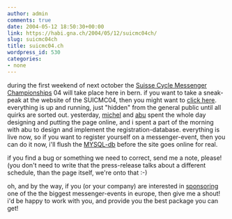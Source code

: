 ```yaml
---
author: admin
comments: true
date: 2004-05-12 18:50:30+00:00
link: https://habi.gna.ch/2004/05/12/suicmc04ch/
slug: suicmc04ch
title: suicmc04.ch
wordpress_id: 530
categories:
- none
---
```


during the first weekend of next october the [Suisse Cycle Messenger Championships](http://suicmc.ch/) 04 will take place here in bern.
if you want to take a sneak-peak at the website of the SUICMC04, then you might want to [click here](http://www.suicmc04.ch/start.html). everything is up and running, just "hidden" from the general public until all quirks are sorted out.
yesterday, [michel](http://www.google.com/search?q=%22dj+el+mensajero%22&btnG=Search&hl=en&lr=&safe=off&c2coff=1) and [abu](http://homepage.sunrise.ch/mysunrise/m_liniger/index.html) spent the whole day designing and putting the page online, and i spent a part of the morning with abu to design and implement the registration-database. everything is live now, so if you want to register yourself on a messenger-event, then you can do it now, i'll flush the [MYSQL-db](http://www.mysql.com/) before the site goes online for real.

if you find a bug or something we need to correct, send me a note, please! (you don't need to write that the press-release talks about a different schedule, than the page itself, we're onto that :-)

oh, and by the way, if you (or your company) are interested in [sponsoring](http://www.suicmc04.ch/de/sponsoring.html) one of the the biggest messenger-events in europe, then give me a shout! i'd be happy to work with you, and provide you the best package you can get!

